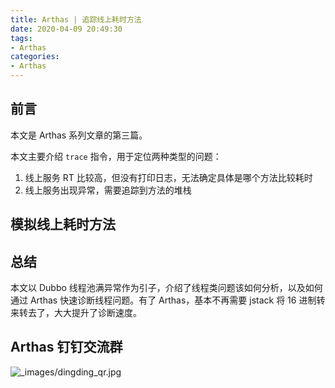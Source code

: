 ```yaml
---
title: Arthas | 追踪线上耗时方法
date: 2020-04-09 20:49:30
tags:
- Arthas
categories:
- Arthas
---
```


## 前言

本文是 Arthas 系列文章的第三篇。

本文主要介绍 `trace` 指令，用于定位两种类型的问题：

1. 线上服务 RT 比较高，但没有打印日志，无法确定具体是哪个方法比较耗时
2. 线上服务出现异常，需要追踪到方法的堆栈

<!-- more -->

## 模拟线上耗时方法



## 总结

本文以 Dubbo 线程池满异常作为引子，介绍了线程类问题该如何分析，以及如何通过 Arthas 快速诊断线程问题。有了 Arthas，基本不再需要 jstack 将 16 进制转来转去了，大大提升了诊断速度。

## Arthas 钉钉交流群

![_images/dingding_qr.jpg](https://alibaba.github.io/arthas/_images/dingding_qr.jpg)